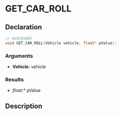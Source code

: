 # GET_CAR_ROLL

## Declaration
```cpp
// 0x9C95A65
void GET_CAR_ROLL(Vehicle vehicle, float* pValue);
```

### Arguments
- **Vehicle:** vehicle

### Results
- **float*:** pValue

## Description
